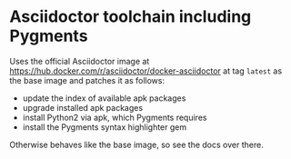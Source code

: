 # Asciidoctor toolchain including Pygments

Uses the official Asciidoctor image at https://hub.docker.com/r/asciidoctor/docker-asciidoctor at tag `latest` as the base image and patches it as follows:

- update the index of available apk packages
- upgrade installed apk packages
- install Python2 via apk, which Pygments requires
- install the Pygments syntax highlighter gem

Otherwise behaves like the base image, so see the docs over there.

